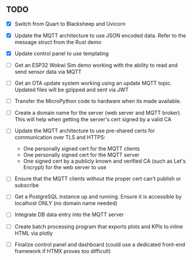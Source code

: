 ## TODO
- [X] Switch from Quart to Blacksheep and Uvicorn 
- [X] Update the MQTT architecture to use JSON encoded data. Refer to the message struct from the Rust demo 
- [X] Update control panel to use templating
- [ ] Get an ESP32 Wokwi Sim demo working with the ability to read and send sensor data via MQTT
- [ ] Get an OTA update system working using an update MQTT topic. Updated files will be gzipped and sent via JWT

- [ ] Transfer the MicroPython code to hardware when its made available.
- [ ] Create a domain name for the server (web server and MQTT broker). This will help when getting the server's cert signed by a valid CA
- [ ] Update the MQTT architecture to use pre-shared certs for communication over TLS and HTTPS:
    - One personally signed cert for the MQTT clients
    - One personally signed cert for the MQTT server 
    - One signed cert by a publicly known and verified CA (such as Let's Encrypt) for the web server to use
- [ ] Ensure that the MQTT clients without the proper cert can't publish or subscribe
- [ ] Get a PostgreSQL instance up and running. Ensure it is accessible by localhost ONLY (no domain name needed)
- [ ] Integrate DB data entry into the MQTT server
- [ ] Create batch processing program that exports plots and KPIs to inline HTML via plotly
- [ ] Finalize control panel and dashboard (could use a dedicated front-end framework if HTMX proves too difficult)
